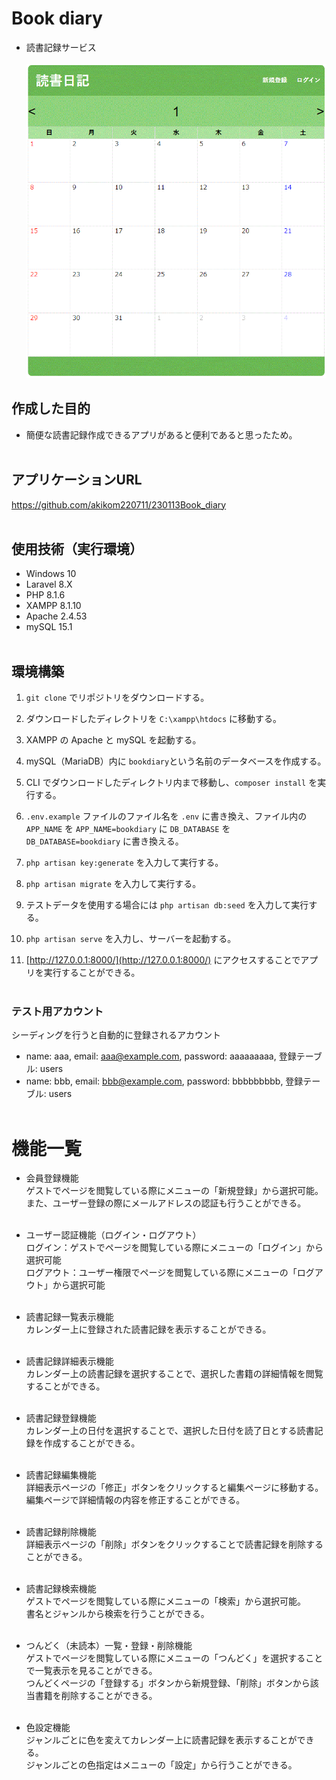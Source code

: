 # Book diary
- 読書記録サービス<br><br>
![top page](/public/img_readme/top.gif)

## 作成した目的
- 簡便な読書記録作成できるアプリがあると便利であると思ったため。<br><br>

## アプリケーションURL
https://github.com/akikom220711/230113Book_diary<br><br>

## 使用技術（実行環境）
- Windows 10
- Laravel 8.X
- PHP 8.1.6
- XAMPP 8.1.10
- Apache 2.4.53
- mySQL 15.1
<br><br>

## 環境構築
1. `git clone` でリポジトリをダウンロードする。

2. ダウンロードしたディレクトリを `C:\xampp\htdocs` に移動する。

3. XAMPP の Apache と mySQL を起動する。

3. mySQL（MariaDB）内に `bookdiary`という名前のデータベースを作成する。

4. CLI でダウンロードしたディレクトリ内まで移動し、`composer install` を実行する。

5. `.env.example` ファイルのファイル名を `.env` に書き換え、ファイル内の `APP_NAME` を `APP_NAME=bookdiary` に `DB_DATABASE` を `DB_DATABASE=bookdiary` に書き換える。

6. `php artisan key:generate` を入力して実行する。

7. `php artisan migrate` を入力して実行する。

8. テストデータを使用する場合には `php artisan db:seed` を入力して実行する。

9. `php artisan serve` を入力し、サーバーを起動する。

10. [http://127.0.0.1:8000/](http://127.0.0.1:8000/) にアクセスすることでアプリを実行することができる。
<br><br>

### テスト用アカウント
シーディングを行うと自動的に登録されるアカウント
- name: aaa, email: aaa@example.com, password: aaaaaaaaa, 登録テーブル: users
- name: bbb, email: bbb@example.com, password: bbbbbbbbb, 登録テーブル: users
<br><br>

# 機能一覧
- 会員登録機能<br>
ゲストでページを閲覧している際にメニューの「新規登録」から選択可能。<br>
また、ユーザー登録の際にメールアドレスの認証も行うことができる。<br><br>

- ユーザー認証機能（ログイン・ログアウト）<br>
ログイン：ゲストでページを閲覧している際にメニューの「ログイン」から選択可能<br>
ログアウト：ユーザー権限でページを閲覧している際にメニューの「ログアウト」から選択可能<br><br>

- 読書記録一覧表示機能<br>
カレンダー上に登録された読書記録を表示することができる。<br><br>

- 読書記録詳細表示機能<br>
カレンダー上の読書記録を選択することで、選択した書籍の詳細情報を閲覧することができる。<br><br>

- 読書記録登録機能<br>
カレンダー上の日付を選択することで、選択した日付を読了日とする読書記録を作成することができる。<br><br>

- 読書記録編集機能<br>
詳細表示ページの「修正」ボタンをクリックすると編集ページに移動する。<br>
編集ページで詳細情報の内容を修正することができる。<br><br>

- 読書記録削除機能<br>
詳細表示ページの「削除」ボタンをクリックすることで読書記録を削除することができる。<br><br>

- 読書記録検索機能<br>
ゲストでページを閲覧している際にメニューの「検索」から選択可能。<br>
書名とジャンルから検索を行うことができる。<br><br>

- つんどく（未読本）一覧・登録・削除機能<br>
ゲストでページを閲覧している際にメニューの「つんどく」を選択することで一覧表示を見ることができる。<br>
つんどくページの「登録する」ボタンから新規登録、「削除」ボタンから該当書籍を削除することができる。<br><br>

- 色設定機能<br>
ジャンルごとに色を変えてカレンダー上に読書記録を表示することができる。<br>
ジャンルごとの色指定はメニューの「設定」から行うことができる。<br><br>






